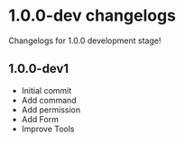 # 1.0.0-dev changelogs
Changelogs for 1.0.0 development stage!

## 1.0.0-dev1
- Initial commit
- Add command
- Add permission
- Add Form
- Improve Tools
